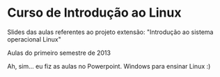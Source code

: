 Curso de Introdução ao Linux
============================

Slides das aulas referentes ao projeto extensão: "Introdução ao sistema operacional Linux"

Aulas do primeiro semestre de 2013


Ah, sim... eu fiz as aulas no Powerpoint. Windows para ensinar Linux :)

